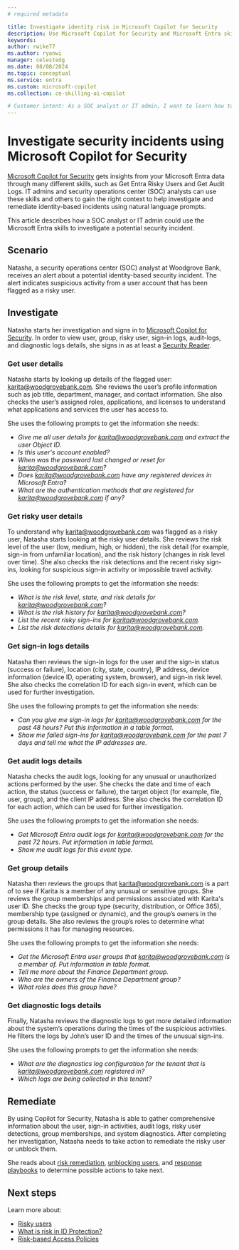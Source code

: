 ```yaml
---
# required metadata

title: Investigate identity risk in Microsoft Copilot for Security
description: Use Microsoft Copilot for Security and Microsoft Entra skills to quickly investigate identity-based security incident.
keywords:
author: rwike77
ms.author: ryanwi
manager: celestedg
ms.date: 08/08/2024
ms.topic: conceptual
ms.service: entra
ms.custom: microsoft-copilot
ms.collection: ce-skilling-ai-copilot

# Customer intent: As a SOC analyst or IT admin, I want to learn how to use the Microsoft Entra skills in Microsoft Copilot for Security so that I can quickly respond to a potential identity-based security incident.
---
```


# Investigate security incidents using Microsoft Copilot for Security

[Microsoft Copilot for Security](/security-copilot/microsoft-security-copilot) gets insights from your Microsoft Entra data through many different skills, such as Get Entra Risky Users and Get Audit Logs. IT admins and security operations center (SOC) analysts can use these skills and others to gain the right context to help investigate and remediate identity-based incidents using natural language prompts. 

This article describes how a SOC analyst or IT admin could use the Microsoft Entra skills to investigate a potential security incident. 

## Scenario

Natasha, a security operations center (SOC) analyst at Woodgrove Bank, receives an alert about a potential identity-based security incident. The alert indicates suspicious activity from a user account that has been flagged as a risky user.

## Investigate

Natasha starts her investigation and signs in to [Microsoft Copilot for Security](https://securitycopilot.microsoft.com/).  In order to view user, group, risky user, sign-in logs, audit-logs, and diagnostic logs details, she signs in as at least a [Security Reader](/entra/identity/role-based-access-control/permissions-reference#security-reader).

### Get user details

Natasha starts by looking up details of the flagged user: karita@woodgrovebank.com.  She reviews the user’s profile information such as job title, department, manager, and contact information. She also checks the user’s assigned roles, applications, and licenses to understand what applications and services the user has access to.

She uses the following prompts to get the information she needs:

- *Give me all user details for karita@woodgrovebank.com and extract the user Object ID.*
- *Is this user's account enabled?*
- *When was the password last changed or reset for karita@woodgrovebank.com?*
- *Does karita@woodgrovebank.com have any registered devices in Microsoft Entra?*
- *What are the authentication methods that are registered for karita@woodgrovebank.com if any?*

### Get risky user details 

To understand why karita@woodgrovebank.com was flagged as a risky user, Natasha starts looking at the risky user details.  She reviews the risk level of the user (low, medium, high, or hidden), the risk detail (for example, sign-in from unfamiliar location), and the risk history (changes in risk level over time). She also checks the risk detections and the recent risky sign-ins, looking for suspicious sign-in activity or impossible travel activity.  

She uses the following prompts to get the information she needs:

- *What is the risk level, state, and risk details for karita@woodgrovebank.com?*
- *What is the risk history for karita@woodgrovebank.com?*
- *List the recent risky sign-ins for karita@woodgrovebank.com.* 
- *List the risk detections details for karita@woodgrovebank.com.*

### Get sign-in logs details

Natasha then reviews the sign-in logs for the user and the sign-in status (success or failure), location (city, state, country), IP address, device information (device ID, operating system, browser), and sign-in risk level. She also checks the correlation ID for each sign-in event, which can be used for further investigation.

She uses the following prompts to get the information she needs:

- *Can you give me sign-in logs for karita@woodgrovebank.com for the past 48 hours? Put this information in a table format.*
- *Show me failed sign-ins for karita@woodgrovebank.com for the past 7 days and tell me what the IP addresses are.*

### Get audit logs details

Natasha checks the audit logs, looking for any unusual or unauthorized actions performed by the user. She checks the date and time of each action, the status (success or failure), the target object (for example, file, user, group), and the client IP address. She also checks the correlation ID for each action, which can be used for further investigation.

She uses the following prompts to get the information she needs:

- *Get Microsoft Entra audit logs for karita@woodgrovebank.com for the past 72 hours. Put information in table format.*
- *Show me audit logs for this event type.*

### Get group details

Natasha then reviews the groups that karita@woodgrovebank.com is a part of to see if Karita is a member of any unusual or sensitive groups. She reviews the group memberships and permissions associated with Karita's user ID. She checks the group type (security, distribution, or Office 365), membership type (assigned or dynamic), and the group’s owners in the group details. She also reviews the group’s roles to determine what permissions it has for managing resources.

She uses the following prompts to get the information she needs:

- *Get the Microsoft Entra user groups that karita@woodgrovebank.com is a member of. Put information in table format.*
- *Tell me more about the Finance Department group.*
- *Who are the owners of the Finance Department group?*
- *What roles does this group have?*

### Get diagnostic logs details

Finally, Natasha reviews the diagnostic logs to get more detailed information about the system’s operations during the times of the suspicious activities. He filters the logs by John’s user ID and the times of the unusual sign-ins.

She uses the following prompts to get the information she needs:

- *What are the diagnostics log configuration for the tenant that is karita@woodgrovebank.com registered in?*
- *Which logs are being collected in this tenant?*

## Remediate

By using Copilot for Security, Natasha is able to gather comprehensive information about the user, sign-in activities, audit logs, risky user detections, group memberships, and system diagnostics. After completing her investigation, Natasha needs to take action to remediate the risky user or unblock them.

She reads about [risk remediation](/entra/id-protection/howto-identity-protection-remediate-unblock#risk-remediation), [unblocking users](/entra/id-protection/howto-identity-protection-remediate-unblock#unblocking-users), and [response playbooks](/security/operations/incident-response-playbooks) to determine possible actions to take next.

## Next steps

Learn more about: 
- [Risky users](/entra/id-protection/howto-identity-protection-investigate-risk#risky-users)
- [What is risk in ID Protection?](/entra/id-protection/concept-identity-protection-risks)
- [Risk-based Access Policies](/entra/id-protection/concept-identity-protection-policies)


